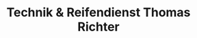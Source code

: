 ---
title: "Technik & Reifendienst Thomas Richter"
url: /eppendorf/technik-und-reifendienst-thomas-richter/
shop: Autowerkstatt
---